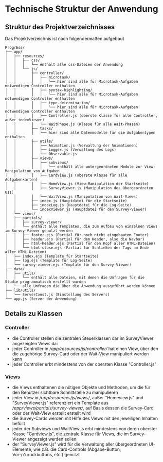 # Technische Struktur der Anwendung

## Struktur des Projektverzeichnisses
Das Projektverzeichnis ist nach folgendermaßen aufgebaut  
```text
ProgrEss/
├── app/
│   ├── resources/
│   │   ├── css/
│   │   │   └── enthält alle css-Dateien der Anwendung
│   │   └── js/
│   │       ├── controller/
│   │       │   ├── microtask/
│   │       │   │   └── hier sind alle für Microtask-Aufgaben notwendigen Controller enthalten
│   │       │   ├── syntax-highlighting/
│   │       │   │   └── hier sind alle für Microtask-Aufgaben notwendigen Controller enthalten
│   │       │   ├── type-determination/
│   │       │   │   └── hier sind alle für Microtask-Aufgaben notwendigen Controller enthalten
│   │       │   ├── Controller.js (oberste Klasse für alle Controller, außer indexViewer)
│   │       │   └── WaitPhase.js (Klasse für alle Wait-Phasen)
│   │       ├── tasks/
│   │       │   └── hier sind alle Datenmodelle für die Aufgabentypen enthalten
│   │       ├── utils/
│   │       │   ├── Animation.js (Verwaltung der Animationen)
│   │       │   ├── Logger.js (Verwaltung des Logs)
│   │       │   └── Observable.js
│   │       ├── views/
│   │       │   ├── subviews/
│   │       │   │   └── enthält alle untergeordneten Module zur View-Manipulation von Aufgaben
│   │       │   ├── CardView.js (oberste Klasse für alle Aufgabenkarten)
│   │       │   ├── HomeView.js (View-Manipulation der Startseite)
│   │       │   ├── SurveyViewer.js (Manipulation des übergeordneten UIs)
│   │       │   └── WaitView.js (Manipulation von Wait-Views)
│   │       ├── index.js (Hauptdatei für die Startseite)
│   │       ├── indexLog.js (Hauptdatei für die Log-Seite)
│   │       └── indexViewer.js (Hauptdatei für den Survey-Viewer)
│   └── views/
│   ├── partials/
│   │   ├── survey-viewer/
│   │   └── enthält alle Templates, die zum Aufbau von einzelnen Views im Survey-Viewer genutzt werden
│   │   ├── footer.ejs (Partial für noch nicht eingebauten Footer)
│   │   ├── header.ejs (Partial für den Header, also die Navbar)
│   │   ├── html-header.ejs (Partial für den Kopf aller HTML-Dateien)
│   │   └── html-close.ejs (Partial für Schließen der Tags am Ende aller HTML-Dateien)
│   ├── index.ejs (Template für Startseite)
│   ├── log.ejs (Template für Log-Seite)
│   └── survey-viewer.ejs (Template für den Survey-Viewer)
├── data/
│   ├── utils/
│   │   └── enthält alle Dateien, mit denen die Umfragen für die Studie programmatisch erstellt wurden
│   └── alle Umfragen die über die Anwendung ausgeführt werden können
├── lib/utils/
│   └── ServerConst.js (Einstellung des Servers)
└── app.js (Server der Anwendung)
```

## Details zu Klassen

### Controller
* die Controller stellen die zentralen Steuerklassen dar im SurveyViewer angezeigten Views dar
* jeder Controller in */app/resources/js/controller/* hat einen View, über den die zugehörige Survey-Card oder der Wait-View manipuliert werden kann
* jeder Controller erbt mindestens von der obersten Klasse "Controller.js"

### Views
* die Views enthaltenen die nötigen Objekte und Methoden, um die für den Benutzer sichtbare Schnittstelle zu manipulieren
* jeder View in */app/resources/js/views/*, außer "Homeview.js" und "SurveyViewer.js" referenziert ein Template aus */app/views/partials/survey-viewer/*, auf Basis dessen die Survey-Card oder der Wait-View erstellt erstellt wird
* die Survey-Cards werden mit Hilfe des Views mit den jeweiligen Inhalten befüllt
* jeder der Subviews und WaitView.js erbt mindestens von deren oberster Klasse "Cardview.js", die zentrale Klasse für Views, die im Survey-Viewer angezeigt werden sollen
* der "SurveyViewer.js" wird für die Verwaltung aller übergeordneten UI-Elemente, wie z.B. die Card-Controls (Abgabe-Button, Vor-/Zurückbuttons, etc.) genutzt